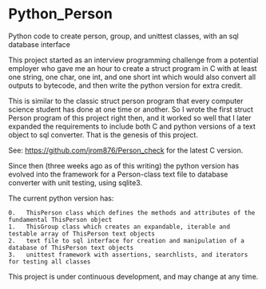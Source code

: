 # Python_Person
Python code to create person, group, and unittest classes, with an sql database interface

This project started as an interview programming challenge from a potential employer who gave me an hour to create a struct program in C with at least one string, one char, one int, and one short int which would also convert all outputs to bytecode, and then write the python version for extra credit.

This is similar to the classic struct person program that every computer science student has done at one time or another. So I wrote the first struct Person program of this project right then, and it worked so well that I later expanded the requirements to include both C and python versions of a text object to sql converter. That is the genesis of this project.

See: https://github.com/jrom876/Person_check for the latest C version.

Since then (three weeks ago as of this writing) the python version has evolved into the framework for a Person-class text file to database converter with unit testing, using sqlite3. 

The current python version has:
    
    0.   ThisPerson class which defines the methods and attributes of the fundamental ThisPerson object
    1.   ThisGroup class which creates an expandable, iterable and testable array of ThisPerson text objects
    2.   text file to sql interface for creation and manipulation of a database of ThisPerson text objects
    3.   unittest framework with assertions, searchlists, and iterators for testing all classes
    
This project is under continuous development, and may change at any time.


